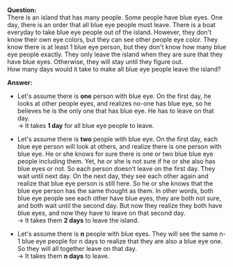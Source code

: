 **Question:**  
There is an island that has many people. Some people have blue eyes. One day, there is an order that all blue eye people must leave. There is a boat everyday to take blue eye people out of the island. However, they don't know their own eye colors, but they can see other people eye color.
They know there is at least 1 blue eye person, but they don't know how many blue eye people exactly. They only leave the island when they are sure that they have blue eyes. Otherwise, they will stay until they figure out.  
How many days would it take to make all blue eye people leave the island?

**Answer:**  
- Let's assume there is **one** person with blue eye. On the first day, he looks at other people eyes, and realizes no-one has blue eye, so he believes he is the only one that has blue eye. He has to leave on that day.  
-> It takes **1 day** for all blue eye people to leave.  

- Let's assume there is **two** people with blue eye. On the first day, each blue eye person will look at others, and realize there is one person with blue eye. He or she knows for sure there is one or two blue blue eye people including them. Yet, he or she is not sure if he or she also has blue eyes or not. So each person doesn't leave on the first day. They wait until next day. On the next day, they see each other again and realize that blue eye person is still here. So he or she knows that the blue eye person has the same thought as them. In other words, both blue eye people see each other have blue eyes, they are both not sure, and both wait until the second day. But now they realize they both have blue eyes, and now they have to leave on that second day.  
-> It takes them **2 days** to leave the island.  

- Let's assume there is **n** people with blue eyes. They will see the same n-1 blue eye people for n days to realize that they are also a blue eye one. So they will all together leave on that day.  
-> It takes them **n days** to leave.
